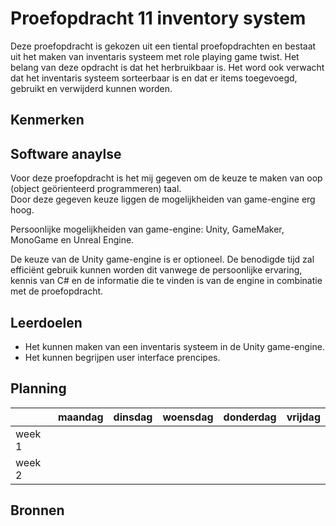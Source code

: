 # Proefopdracht 11 inventory system

Deze proefopdracht is gekozen uit een tiental proefopdrachten en bestaat uit het maken van inventaris systeem met role playing game twist. Het belang van deze opdracht is dat het herbruikbaar is. Het word ook verwacht dat het inventaris systeem sorteerbaar is en dat er items toegevoegd, gebruikt en verwijderd kunnen worden.

## Kenmerken

## Software anaylse

Voor deze proefopdracht is het mij gegeven om de keuze te maken van oop (object geörienteerd programmeren) taal. <br/>
Door deze gegeven keuze liggen de mogelijkheiden van game-engine erg hoog.

Persoonlijke mogelijkheiden van game-engine: Unity, GameMaker, MonoGame en Unreal Engine.

De keuze van de Unity game-engine is er optioneel. De benodigde tijd zal efficiënt gebruik kunnen worden dit vanwege de persoonlijke ervaring,
kennis van C# en de informatie die te vinden is van de engine in combinatie met de proefopdracht.

## Leerdoelen

- Het kunnen maken van een inventaris systeem in de Unity game-engine.
- Het kunnen begrijpen user interface prencipes.

## Planning

| | maandag | dinsdag | woensdag | donderdag | vrijdag |
| --- | --- | --- | --- | --- | --- |
|week 1 |
|week 2 |

## Bronnen
